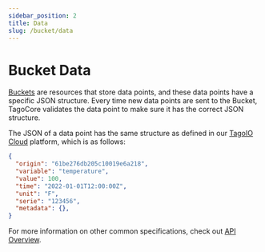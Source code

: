 ```yaml
---
sidebar_position: 2
title: Data
slug: /bucket/data
---
```


# Bucket Data

[Buckets](/bucket) are resources that store data points, and these data points have a specific JSON structure. Every time new data points are sent to the Bucket, TagoCore validates the data point to make sure it has the correct JSON structure.

The JSON of a data point has the same structure as defined in our [TagoIO Cloud](https://api.docs.tago.io/#41e953a9-8b0c-4166-aa0f-1db3596b02f7) platform, which is as follows:

```json
{
  "origin": "61be276db205c10019e6a218",
  "variable": "temperature",
  "value": 100,
  "time": "2022-01-01T12:00:00Z",
  "unit": "F",
  "serie": "123456",
  "metadata": {},
}
```

For more information on other common specifications, check out [API Overview](https://help.tago.io/portal/en/kb/articles/31-api-overview#Security).
